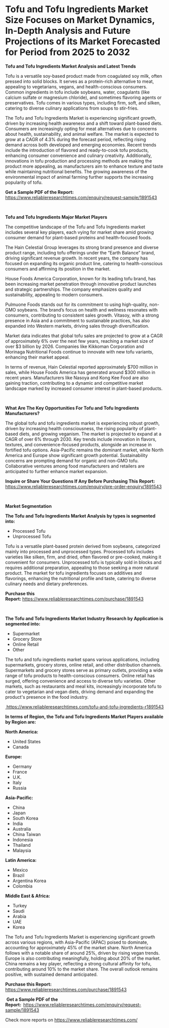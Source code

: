 <p><h1>Tofu and Tofu Ingredients Market Size Focuses on Market Dynamics, In-Depth Analysis and Future Projections of its Market Forecasted for Period from 2025 to 2032</h1></p><p><strong>Tofu and Tofu Ingredients Market Analysis and Latest Trends</strong></p>
<p><p>Tofu is a versatile soy-based product made from coagulated soy milk, often pressed into solid blocks. It serves as a protein-rich alternative to meat, appealing to vegetarians, vegans, and health-conscious consumers. Common ingredients in tofu include soybeans, water, coagulants (like calcium sulfate or magnesium chloride), and sometimes flavoring agents or preservatives. Tofu comes in various types, including firm, soft, and silken, catering to diverse culinary applications from soups to stir-fries.</p><p>The Tofu and Tofu Ingredients Market is experiencing significant growth, driven by increasing health awareness and a shift toward plant-based diets. Consumers are increasingly opting for meat alternatives due to concerns about health, sustainability, and animal welfare. The market is expected to grow at a CAGR of 4.3% during the forecast period, reflecting rising demand across both developed and emerging economies. Recent trends include the introduction of flavored and ready-to-cook tofu products, enhancing consumer convenience and culinary creativity. Additionally, innovations in tofu production and processing methods are making the product more appealing, as manufacturers aim to enhance texture and taste while maintaining nutritional benefits. The growing awareness of the environmental impact of animal farming further supports the increasing popularity of tofu.</p></p>
<p><strong>Get a Sample PDF of the Report:&nbsp;</strong> <a href="https://www.reliableresearchtimes.com/enquiry/request-sample/1891543?utm_campaign=2220&utm_medium=2&utm_source=Github&utm_content=ia&utm_term=28032025&utm_id=tofu-and-tofu-ingredients">https://www.reliableresearchtimes.com/enquiry/request-sample/1891543</a></p>
<p>&nbsp;</p>
<p><strong>Tofu and Tofu Ingredients Major Market Players</strong></p>
<p><p>The competitive landscape of the Tofu and Tofu Ingredients market includes several key players, each vying for market share amid growing consumer demand for plant-based proteins and health-focused foods. </p><p>The Hain Celestial Group leverages its strong brand presence and diverse product range, including tofu offerings under the “Earth Balance” brand, driving significant revenue growth. In recent years, the company has focused on expanding its organic product line, catering to health-conscious consumers and affirming its position in the market.</p><p>House Foods America Corporation, known for its leading tofu brand, has been increasing market penetration through innovative product launches and strategic partnerships. The company emphasizes quality and sustainability, appealing to modern consumers. </p><p>Pulmuone Foods stands out for its commitment to using high-quality, non-GMO soybeans. The brand’s focus on health and wellness resonates with consumers, contributing to consistent sales growth. Vitasoy, with a strong presence in Asia and a commitment to sustainable practices, has also expanded into Western markets, driving sales through diversification.</p><p>Market data indicates that global tofu sales are projected to grow at a CAGR of approximately 6% over the next few years, reaching a market size of over $3 billion by 2026. Companies like Kikkoman Corporation and Morinaga Nutritional Foods continue to innovate with new tofu variants, enhancing their market appeal. </p><p>In terms of revenue, Hain Celestial reported approximately $700 million in sales, while House Foods America has generated around $300 million in recent years. Manufacturers like Nasoya and Kong Kee Food are also gaining traction, contributing to a dynamic and competitive market landscape marked by increased consumer interest in plant-based products.</p></p>
<p>&nbsp;</p>
<p><strong>What Are The Key Opportunities For Tofu and Tofu Ingredients Manufacturers?</strong></p>
<p><p>The global tofu and tofu ingredients market is experiencing robust growth, driven by increasing health consciousness, the rising popularity of plant-based diets, and growing veganism. The market is projected to expand at a CAGR of over 6% through 2030. Key trends include innovation in flavors, textures, and convenience-focused products, alongside an increase in fortified tofu options. Asia-Pacific remains the dominant market, while North America and Europe show significant growth potential. Sustainability concerns are prompting demand for organic and non-GMO tofu. Collaborative ventures among food manufacturers and retailers are anticipated to further enhance market expansion.</p></p>
<p><strong>Inquire or Share Your Questions If Any Before Purchasing This Report:</strong> <a href="https://www.reliableresearchtimes.com/enquiry/pre-order-enquiry/1891543?utm_campaign=2220&utm_medium=2&utm_source=Github&utm_content=ia&utm_term=28032025&utm_id=tofu-and-tofu-ingredients">https://www.reliableresearchtimes.com/enquiry/pre-order-enquiry/1891543</a></p>
<p>&nbsp;</p>
<p><strong>Market Segmentation</strong></p>
<p><strong>The Tofu and Tofu Ingredients Market Analysis by types is segmented into:</strong></p>
<p><ul><li>Processed Tofu</li><li>Unprocessed Tofu</li></ul></p>
<p><p>Tofu is a versatile plant-based protein derived from soybeans, categorized mainly into processed and unprocessed types. Processed tofu includes varieties like silken, firm, and dried, often flavored or pre-cooked, making it convenient for consumers. Unprocessed tofu is typically sold in blocks and requires additional preparation, appealing to those seeking a more natural product. The market for tofu ingredients focuses on additives and flavorings, enhancing the nutritional profile and taste, catering to diverse culinary needs and dietary preferences.</p></p>
<p><strong>Purchase this Report:&nbsp;</strong><a href="https://www.reliableresearchtimes.com/purchase/1891543?utm_campaign=2220&utm_medium=2&utm_source=Github&utm_content=ia&utm_term=28032025&utm_id=tofu-and-tofu-ingredients">https://www.reliableresearchtimes.com/purchase/1891543</a></p>
<p>&nbsp;</p>
<p><strong>The Tofu and Tofu Ingredients Market Industry Research by Application is segmented into:</strong></p>
<p><ul><li>Supermarket</li><li>Grocery Store</li><li>Online Retail</li><li>Other</li></ul></p>
<p><p>The tofu and tofu ingredients market spans various applications, including supermarkets, grocery stores, online retail, and other distribution channels. Supermarkets and grocery stores serve as primary outlets, providing a wide range of tofu products to health-conscious consumers. Online retail has surged, offering convenience and access to diverse tofu varieties. Other markets, such as restaurants and meal kits, increasingly incorporate tofu to cater to vegetarian and vegan diets, driving demand and expanding the product's presence in the food industry.</p></p>
<p><a href="https://www.reliableresearchtimes.com/tofu-and-tofu-ingredients-r1891543?utm_campaign=2220&utm_medium=2&utm_source=Github&utm_content=ia&utm_term=28032025&utm_id=tofu-and-tofu-ingredients">&nbsp;https://www.reliableresearchtimes.com/tofu-and-tofu-ingredients-r1891543</a></p>
<p><strong>In terms of Region, the Tofu and Tofu Ingredients Market Players available by Region are:</strong></p>
<p>
    <p> <strong> North America: </strong>
        <ul>
            <li>United States</li>
            <li>Canada</li>
        </ul>
        </p> 
    <p> <strong> Europe: </strong>
        <ul>
            <li>Germany</li>
            <li>France</li>
            <li>U.K.</li>
            <li>Italy</li>
            <li>Russia</li>
        </ul>
        </p> 
    <p> <strong> Asia-Pacific: </strong>
        <ul>
            <li>China</li>
            <li>Japan</li>
            <li>South Korea</li>
            <li>India</li>
            <li>Australia</li>
            <li>China Taiwan</li>
            <li>Indonesia</li>
            <li>Thailand</li>
            <li>Malaysia</li>
        </ul>
        </p> 
    <p> <strong> Latin America: </strong>
        <ul>
            <li>Mexico</li>
            <li>Brazil</li>
            <li>Argentina Korea</li>
            <li>Colombia</li>
        </ul>
        </p> 
    <p> <strong> Middle East & Africa: </strong>
        <ul>
            <li>Turkey</li>
            <li>Saudi</li>
            <li>Arabia</li>
            <li>UAE</li>
            <li>Korea</li>
        </ul>
    </p>
    </p>
<p><p>The Tofu and Tofu Ingredients Market is experiencing significant growth across various regions, with Asia-Pacific (APAC) poised to dominate, accounting for approximately 45% of the market share. North America follows with a notable share of around 25%, driven by rising vegan trends. Europe is also contributing meaningfully, holding about 20% of the market. China remains a key player, reflecting a strong cultural affinity for tofu, contributing around 10% to the market share. The overall outlook remains positive, with sustained demand anticipated.</p></p>
<p><strong>Purchase this Report: </strong><a href="https://www.reliableresearchtimes.com/purchase/1891543?utm_campaign=2220&utm_medium=2&utm_source=Github&utm_content=ia&utm_term=28032025&utm_id=tofu-and-tofu-ingredients">https://www.reliableresearchtimes.com/purchase/1891543</a></p>
<p>&nbsp;<strong>Get a Sample PDF of the Report:&nbsp;&nbsp;</strong><a href="https://www.reliableresearchtimes.com/enquiry/request-sample/1891543?utm_campaign=2220&utm_medium=2&utm_source=Github&utm_content=ia&utm_term=28032025&utm_id=tofu-and-tofu-ingredients">https://www.reliableresearchtimes.com/enquiry/request-sample/1891543</a></p>
<p><strong></strong></p>
<p>Check more reports on <a href="https://www.reliableresearchtimes.com/?utm_campaign=2220&utm_medium=2&utm_source=Github&utm_content=ia&utm_term=28032025&utm_id=tofu-and-tofu-ingredients">https://www.reliableresearchtimes.com/</a></p>